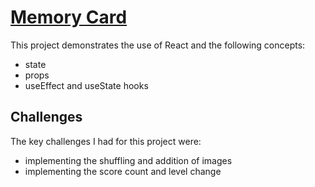 # [Memory Card](https://github.com/phunky-panda94/memory-card)

This project demonstrates the use of React and the following concepts:

- state
- props
- useEffect and useState hooks

## Challenges

The key challenges I had for this project were:

- implementing the shuffling and addition of images
- implementing the score count and level change 
